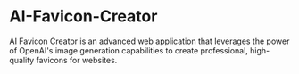 # AI-Favicon-Creator
AI Favicon Creator is an advanced web application that leverages the power of OpenAI's image generation capabilities to create professional, high-quality favicons for websites. 
